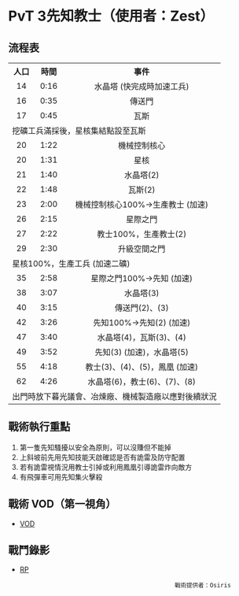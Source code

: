 # PvT 3先知教士（使用者：Zest）

## 流程表
<table width="75%">
  <tr>
    <th align="center">人口</th>
    <th align="center">時間</th>
    <th align="center">事件</th>
  </tr>
  <tr>
    <td align="center">14</td>
    <td align="center">0:16</td>
    <td align="center">水晶塔 (快完成時加速工兵)</td>
  </tr>
  <tr>
    <td align="center">16</td>
    <td align="center">0:35</td>
    <td align="center">傳送門</td>
  </tr>
  <tr>
    <td align="center">17</td>
    <td align="center">0:45</td>
    <td align="center">瓦斯</td>
  </tr>
  <tr>
    <td colspan="3">挖礦工兵滿採後，星核集結點設至瓦斯</td>
  </tr>
  <tr>
    <td align="center">20</td>
    <td align="center">1:22</td>
    <td align="center">機械控制核心</td>
  </tr>
  <tr>
    <td align="center">20</td>
    <td align="center">1:31</td>
    <td align="center">星核</td>
  </tr>
  <tr>
    <td align="center">21</td>
    <td align="center">1:40</td>
    <td align="center">水晶塔(2)</td>
  </tr>
  <tr>
    <td align="center">22</td>
    <td align="center">1:48</td>
    <td align="center">瓦斯(2)</td>
  </tr>
  <tr>
    <td align="center">23</td>
    <td align="center">2:00</td>
    <td align="center">機械控制核心100%-&gt;生產教士 (加速)</td>
  </tr>
  <tr>
    <td align="center">26</td>
    <td align="center">2:15</td>
    <td align="center">星際之門</td>
  </tr>
  <tr>
    <td align="center">27</td>
    <td align="center">2:22</td>
    <td align="center">教士100%，生產教士(2)</td>
  </tr>
  <tr>
    <td align="center">29</td>
    <td align="center">2:30</td>
    <td align="center">升級空間之門</td>
  </tr>
  <tr>
    <td colspan="3">星核100%，生產工兵 (加速二礦)</td>
  </tr>
  <tr>
    <td align="center">35</td>
    <td align="center">2:58</td>
    <td align="center">星際之門100%-&gt;先知 (加速)</td>
  </tr>
  <tr>
    <td align="center">38</td>
    <td align="center">3:07</td>
    <td align="center">水晶塔(3)</td>
  </tr>
  <tr>
    <td align="center">40</td>
    <td align="center">3:15</td>
    <td align="center">傳送門(2)、(3)</td>
  </tr>
  <tr>
    <td align="center">42</td>
    <td align="center">3:26</td>
    <td align="center">先知100%-&gt;先知(2) (加速)</td>
  </tr>
  <tr>
    <td align="center">47</td>
    <td align="center">3:40</td>
    <td align="center">水晶塔(4)，瓦斯(3)、(4)</td>
  </tr>
  <tr>
    <td align="center">49</td>
    <td align="center">3:52</td>
    <td align="center">先知(3) (加速)，水晶塔(5)</td>
  </tr>
  <tr>
    <td align="center">55</td>
    <td align="center">4:18</td>
    <td align="center">教士(3)、(4)、(5)，鳳凰 (加速)</td>
  </tr>
  <tr>
    <td align="center">62</td>
    <td align="center">4:26</td>
    <td align="center">水晶塔(6)，教士(6)、(7)、(8)</td>
  </tr>
  <tr>
    <td colspan="3">出門時放下暮光議會、冶煉廠、機械製造廠以應對後續狀況</td>
  </tr>
</table>

## 戰術執行重點
1. 第一隻先知騷擾以安全為原則，可以沒賺但不能掉		
2. 上斜坡前先用先知技能天啟確認是否有詭雷及防守配置		
3. 若有詭雷視情況用教士引掉或利用鳳凰引導詭雷炸向敵方		
4. 有飛彈車可用先知集火擊殺		

## 戰術 VOD（第一視角）
+ [VOD](https://youtu.be/l4W_6nvPH64)

## 戰鬥錄影
+ [RP](https://github.com/starcraftfamily/SCF-Tactics/raw/master/PvT/3OracleAdept/PvT_3.SC2Replay)


                                                  戰術提供者：Osiris
